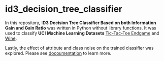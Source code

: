 # id3_decision_tree_classifier

In this repository, **ID3 Decision Tree Classifier Based on both Information Gain and Gain Ratio** was written in Python without library functions. It was used to classify **UCI Machine Learning Datasets** [Tic-Tac-Toe Endgame](https://archive.ics.uci.edu/ml/datasets/Tic-Tac-Toe+Endgame) and [Wine](https://archive.ics.uci.edu/ml/datasets/Wine).  

Lastly, the effect of attribute and class noise on the trained classifier was explored. Please see [docoumentation](/doc) to learn more. 
